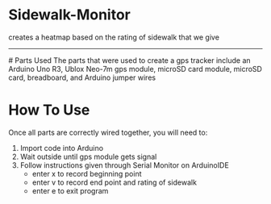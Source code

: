 # Sidewalk-Monitor #
creates a heatmap based on the rating of sidewalk that we give
<hr>
# Parts Used
The parts that were used to create a gps tracker include an Arduino Uno R3, Ublox Neo-7m gps module, microSD card module, microSD card, breadboard, and Arduino jumper wires

# How To Use
Once all parts are correctly wired together, you will need to: 
1. Import code into Arduino
2. Wait outside until gps module gets signal
3. Follow  instructions given through Serial Monitor on ArduinoIDE
    - enter x to record beginning point
    - enter v to record end point and rating of sidewalk
    - enter e to exit program

